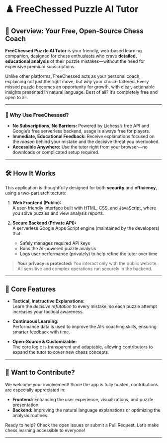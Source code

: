 # ♟️ FreeChessed Puzzle AI Tutor

## 🌟 Overview: Your Free, Open-Source Chess Coach

**FreeChessed Puzzle AI Tutor** is your friendly, web-based learning companion, designed for chess enthusiasts who crave **detailed, educational analysis** of their puzzle mistakes—without the need for expensive premium subscriptions.

Unlike other platforms, FreeChessed acts as your personal coach, explaining not just the right move, but *why* your choice faltered. Every missed puzzle becomes an opportunity for growth, with clear, actionable insights presented in natural language. Best of all? It’s completely free and open to all.

---

### 🚀 Why Use FreeChessed?
- **No Subscriptions, No Barriers:** Powered by Lichess’s free API and Google’s free serverless backend, usage is always free for players.
- **Immediate, Educational Feedback:** Receive explanations focused on the *reason* behind your mistake and the decisive threat you overlooked.
- **Accessible Anywhere:** Use the tutor right from your browser—no downloads or complicated setup required.

---

## 🛠️ How It Works

This application is thoughtfully designed for both **security** and **efficiency**, using a two-part architecture:

1. **Web Frontend (Public):**  
   A user-friendly interface built with HTML, CSS, and JavaScript, where you solve puzzles and view analysis reports.

2. **Secure Backend (Private API):**  
   A serverless Google Apps Script engine (maintained by the developers) that:
   - Safely manages required API keys
   - Runs the AI-powered puzzle analysis
   - Logs user performance (privately) to help refine the tutor over time

> **Your privacy is protected:** You interact only with the public website. All sensitive and complex operations run securely in the backend.

---

## 🔑 Core Features

- **Tactical, Instructive Explanations:**  
  Learn the *decisive refutation* to every mistake, so each puzzle attempt increases your tactical awareness.

- **Continuous Learning:**  
  Performance data is used to improve the AI’s coaching skills, ensuring smarter feedback with time.

- **Open-Source & Customizable:**  
  The core logic is transparent and adaptable, allowing contributors to expand the tutor to cover new chess concepts.

---

## 🤝 Want to Contribute?

We welcome your involvement! Since the app is fully hosted, contributions are especially appreciated in:

- **Frontend:** Enhancing the user experience, visualizations, and puzzle presentation.
- **Backend:** Improving the natural language explanations or optimizing the analysis routines.

Ready to help? Check the open issues or submit a Pull Request. Let’s make chess learning accessible to everyone!

---

